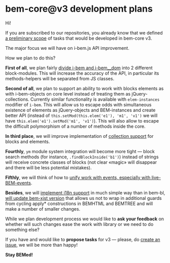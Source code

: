 # bem-core@v3 development plans

Hi!

If you are subscribed to our repositories, you already know that we defined [a preliminary scope](https://github.com/bem/bem-core/issues?milestone=6&state=open) of tasks that would be developed in bem-core v3.

The major focus we will have on i-bem.js API improvement.

How we plan to do this?

**First of all**, we plan fairly [divide i-bem and i-bem__dom](https://github.com/bem/bem-core/issues/413) into 2 different block-modules. This will increase the accuracy of the API, in particular its methods-helpers will be separated from JS classes.

**Second of all**, we plan to support an ability to work with blocks elements as with i-bem-objects on core level instead of treating them as jQuery-collections. Currently similar functionality is available with `elem-instances` modifier of `i-bem`. This will allow us to escape odds with simultaneous existence of elements as jQuery-objects and BEM-instances and create better API (instead of `this.setMod(this.elem('e1'), 'm1', 'v1')` we will have `this.elem('e1').setMod('m1', 'v1')`). This will also allow to escape the difficult polymorphism of a number of methods inside the core.

**In third place**, we will improve implementation of [collection support](https://github.com/bem/bem-core/issues/582) for blocks and elements.

**Fourthly**, `ym` module system integration will become more tight — block search methods (for instance, `.findBlockInside('b1')`) instead of strings will receive concrete classes of blocks (not clear «magic» will disappear and there will be less potential mistakes).

**Fifthly**, we will think of how to [unify work with events, especially with live-BEM-events](https://github.com/bem/bem-core/issues/394).

**Besides**, we will [implement i18n support](https://github.com/bem/bem-core/issues/576) in much simple way than in bem-bl, [will update bem-xjst version](https://github.com/bem/bem-core/issues/491) that allows us not to wrap in additional guards from cycling apply* constructions in BEMHTML and BEMTREE and will make a number of smaller changes.

While we plan development process we would like to **ask your feedback** on whether will such changes ease the work with library or we need to do something else?

If you have and would like to **propose tasks** for v3 — please, do [create an issue](https://github.com/bem/bem-core/issues/new), we will be more than happy!

**Stay BEMed!**
